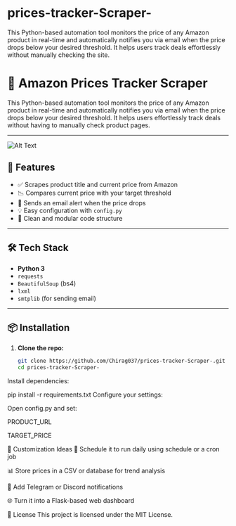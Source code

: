 # prices-tracker-Scraper-
This Python-based automation tool monitors the price of any Amazon product in real-time and automatically notifies you via email when the price drops below your desired threshold. It helps users track deals effortlessly without manually checking the site. 
# 🛒 Amazon Prices Tracker Scraper

This Python-based automation tool monitors the price of any Amazon product in real-time and automatically notifies you via email when the price drops below your desired threshold. It helps users effortlessly track deals without having to manually check product pages.

---
![Alt Text](screenshot.png)

## 🚀 Features

- ✅ Scrapes product title and current price from Amazon
- 📉 Compares current price with your target threshold
- 📧 Sends an email alert when the price drops
- 💡 Easy configuration with `config.py`
- 🧰 Clean and modular code structure

---

## 🛠️ Tech Stack

- **Python 3**
- `requests`
- `BeautifulSoup` (bs4)
- `lxml`
- `smtplib` (for sending email)

---

## 📦 Installation

1. **Clone the repo:**
   ```bash
   git clone https://github.com/Chirag037/prices-tracker-Scraper-.git
   cd prices-tracker-Scraper-
Install dependencies:

pip install -r requirements.txt
Configure your settings:

Open config.py and set:

PRODUCT_URL

TARGET_PRICE








🧩 Customization Ideas
🔁 Schedule it to run daily using schedule or a cron job

📊 Store prices in a CSV or database for trend analysis

📲 Add Telegram or Discord notifications

🌐 Turn it into a Flask-based web dashboard

📄 License
This project is licensed under the MIT License.

